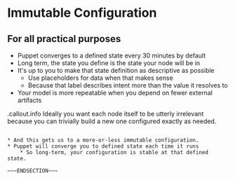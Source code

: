 <!SLIDE >
# Immutable Configuration
## For all practical purposes

* Puppet converges to a defined state every 30 minutes by default
* Long term, the state you define is the state your node will be in
* It's up to you to make that state definition as descriptive as possible
    * Use placeholders for data when that makes sense
    * Because that label describes intent more than the value it resolves to
* Your model is more repeatable when you depend on fewer external artifacts

.callout.info Ideally you want each node itself to be utterly irrelevant because
you can trivially build a new one configured exactly as needed.

~~~SECTION:notes~~~

* And this gets us to a more-or-less immutable configuration.
* Puppet will converge you to defined state each time it runs
    * So long-term, your configuration is stable at that defined state.

~~~ENDSECTION~~~

